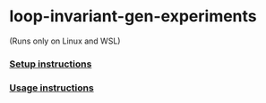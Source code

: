 # loop-invariant-gen-experiments

(Runs only on Linux and WSL)

### [Setup instructions](SETUP.md)

### [Usage instructions](USAGE.md)
